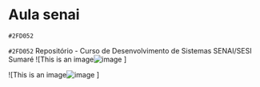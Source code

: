 # Aula senai 
  `#2FD052`
 
`#2FD052` Repositório - Curso de Desenvolvimento de Sistemas SENAI/SESI Sumaré
![This is an image![image](https://user-images.githubusercontent.com/125596897/220899979-0385f61d-0716-48b6-b98f-42bc0f8402f6.png)
]

![This is an image![image](https://user-images.githubusercontent.com/125596897/220899979-0385f61d-0716-48b6-b98f-42bc0f8402f6.png)
]

